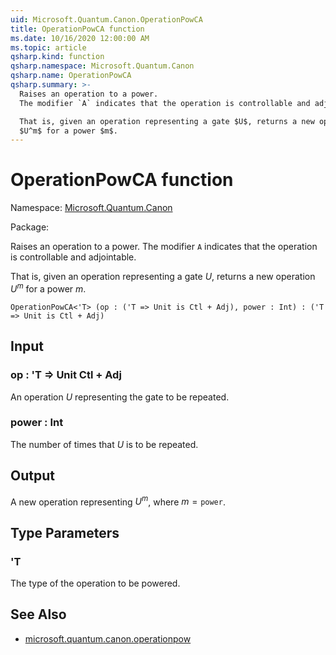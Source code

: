 ```yaml
---
uid: Microsoft.Quantum.Canon.OperationPowCA
title: OperationPowCA function
ms.date: 10/16/2020 12:00:00 AM
ms.topic: article
qsharp.kind: function
qsharp.namespace: Microsoft.Quantum.Canon
qsharp.name: OperationPowCA
qsharp.summary: >-
  Raises an operation to a power.
  The modifier `A` indicates that the operation is controllable and adjointable.

  That is, given an operation representing a gate $U$, returns a new operation
  $U^m$ for a power $m$.
---
```


# OperationPowCA function

Namespace: [Microsoft.Quantum.Canon](xref:Microsoft.Quantum.Canon)

Package: [](https://nuget.org/packages/)


Raises an operation to a power.The modifier `A` indicates that the operation is controllable and adjointable.That is, given an operation representing a gate $U$, returns a new operation$U^m$ for a power $m$.

```Q#
OperationPowCA<'T> (op : ('T => Unit is Ctl + Adj), power : Int) : ('T => Unit is Ctl + Adj)
```


## Input

### op : 'T => Unit Ctl + Adj

An operation $U$ representing the gate to be repeated.


### power : Int

The number of times that $U$ is to be repeated.



## Output

A new operation representing $U^m$, where $m = \texttt{power}$.

## Type Parameters

### 'T

The type of the operation to be powered.



## See Also

- [microsoft.quantum.canon.operationpow](xref:microsoft.quantum.canon.operationpow)
